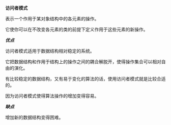 
**访问者模式**

表示一个作用于某对象结构中的各元素的操作。

它使你可以在不改变各元素的类的前提下定义作用于这些元素的新操作。

***优点***

访问者模式适用于数据结构相对稳定的系统。

它把数据结构和作用于结构上的操作之间的耦合解脱开，使得操作集合可以相对自由的演化。

有比较稳定的数据结构，又有易于变化的算法的话，使用访问者模式就是比较合适的。

因为访问者模式使得算法操作的增加变得容易。

***缺点***

增加新的数据结构变得困难。


